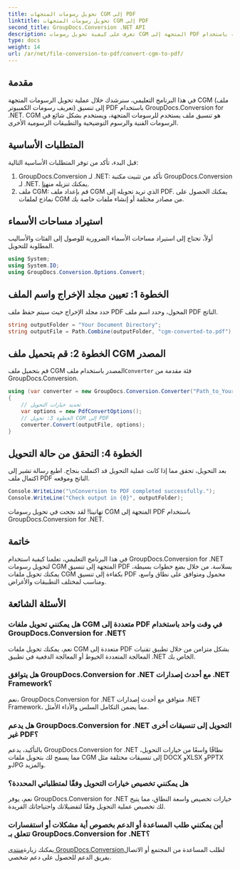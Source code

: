 ```yaml
---
title: تحويل رسومات المتجهات CGM إلى PDF
linktitle: تحويل رسومات المتجهات CGM إلى PDF
second_title: GroupDocs.Conversion .NET API
description: تعرف على كيفية تحويل رسومات CGM المتجهة إلى PDF بسهولة باستخدام GroupDocs.Conversion for .NET. اتبع البرنامج التعليمي خطوة بخطوة.
type: docs
weight: 14
url: /ar/net/file-conversion-to-pdf/convert-cgm-to-pdf/
---
```

## مقدمة
في هذا البرنامج التعليمي، سنرشدك خلال عملية تحويل الرسومات المتجهة CGM (ملف تعريف رسومات الكمبيوتر) إلى تنسيق PDF باستخدام GroupDocs.Conversion for .NET. CGM هو تنسيق ملف يستخدم للرسومات المتجهة، ويستخدم بشكل شائع في الرسومات الفنية والرسوم التوضيحية والتطبيقات الرسومية الأخرى.
## المتطلبات الأساسية
قبل البدء، تأكد من توفر المتطلبات الأساسية التالية:
1.  GroupDocs.Conversion لـ .NET: تأكد من تثبيت مكتبة GroupDocs.Conversion لـ .NET. يمكنك تنزيله من[هنا](https://releases.groupdocs.com/conversion/net/).
2. ملف CGM: قم بإعداد ملف CGM الذي تريد تحويله إلى PDF. يمكنك الحصول على نماذج لملفات CGM من مصادر مختلفة أو إنشاء ملفات خاصة بك.

## استيراد مساحات الأسماء
أولاً، تحتاج إلى استيراد مساحات الأسماء الضرورية للوصول إلى الفئات والأساليب المطلوبة للتحويل.
```csharp
using System;
using System.IO;
using GroupDocs.Conversion.Options.Convert;
```
## الخطوة 1: تعيين مجلد الإخراج واسم الملف
حدد مجلد الإخراج حيث سيتم حفظ ملف PDF المحول، وحدد اسم ملف PDF الناتج.
```csharp
string outputFolder = "Your Document Directory";
string outputFile = Path.Combine(outputFolder, "cgm-converted-to.pdf");
```
## الخطوة 2: قم بتحميل ملف CGM المصدر
 قم بتحميل ملف CGM المصدر باستخدام ملف`Converter` فئة مقدمة من GroupDocs.Conversion.
```csharp
using (var converter = new GroupDocs.Conversion.Converter("Path_to_Your_CGM_File"))
{
    // تحديد خيارات التحويل
    var options = new PdfConvertOptions();
    // الخطوة 3: تحويل CGM إلى PDF
    converter.Convert(outputFile, options);
}
```
## الخطوة 4: التحقق من حالة التحويل
بعد التحويل، تحقق مما إذا كانت عملية التحويل قد اكتملت بنجاح. اطبع رسالة تشير إلى اكتمال ملف PDF الناتج وموقعه.
```csharp
Console.WriteLine("\nConversion to PDF completed successfully.");
Console.WriteLine("Check output in {0}", outputFolder);
```
تهانينا! لقد نجحت في تحويل رسومات CGM المتجهة إلى PDF باستخدام GroupDocs.Conversion for .NET.

## خاتمة
في هذا البرنامج التعليمي، تعلمنا كيفية استخدام GroupDocs.Conversion for .NET لتحويل رسومات CGM المتجهة إلى تنسيق PDF بسلاسة. من خلال بضع خطوات بسيطة، يمكنك تحويل ملفات CGM بكفاءة إلى تنسيق PDF محمول ومتوافق على نطاق واسع، ومناسب لمختلف التطبيقات والأغراض.
## الأسئلة الشائعة
### هل يمكنني تحويل ملفات CGM متعددة إلى PDF في وقت واحد باستخدام GroupDocs.Conversion for .NET؟
نعم، يمكنك تحويل ملفات CGM متعددة إلى PDF بشكل متزامن من خلال تطبيق تقنيات المعالجة المتعددة الخيوط أو المعالجة الدفعية في تطبيق .NET الخاص بك.
### هل يتوافق GroupDocs.Conversion for .NET مع أحدث إصدارات .NET Framework؟
نعم، GroupDocs.Conversion for .NET متوافق مع أحدث إصدارات .NET Framework، مما يضمن التكامل السلس والأداء الأمثل.
### هل يدعم GroupDocs.Conversion for .NET التحويل إلى تنسيقات أخرى غير PDF؟
بالتأكيد، يدعم GroupDocs.Conversion for .NET نطاقًا واسعًا من خيارات التحويل، مما يسمح لك بتحويل ملفات CGM إلى تنسيقات مختلفة مثل DOCX وXLSX وPPTX وJPG والمزيد.
### هل يمكنني تخصيص خيارات التحويل وفقًا لمتطلباتي المحددة؟
نعم، يوفر GroupDocs.Conversion for .NET خيارات تخصيص واسعة النطاق، مما يتيح لك تخصيص عملية التحويل وفقًا لتفضيلاتك واحتياجاتك الفريدة.
### أين يمكنني طلب المساعدة أو الدعم بخصوص أية مشكلات أو استفسارات تتعلق بـ GroupDocs.Conversion for .NET؟
 يمكنك زيارة[منتدى GroupDocs.Conversion](https://forum.groupdocs.com/c/conversion/11)لطلب المساعدة من المجتمع أو الاتصال بفريق الدعم للحصول على دعم شخصي.